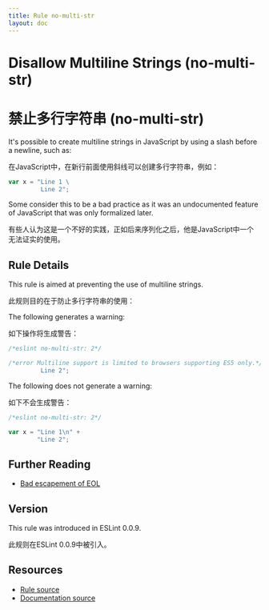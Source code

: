 ```yaml
---
title: Rule no-multi-str
layout: doc
---
```

<!-- Note: No pull requests accepted for this file. See README.md in the root directory for details. -->
# Disallow Multiline Strings (no-multi-str)

# 禁止多行字符串 (no-multi-str)

It's possible to create multiline strings in JavaScript by using a slash before a newline, such as:

在JavaScript中，在新行前面使用斜线可以创建多行字符串，例如：

```js
var x = "Line 1 \
         Line 2";
```

Some consider this to be a bad practice as it was an undocumented feature of JavaScript that was only formalized later.

有些人认为这是一个不好的实践，正如后来序列化之后，他是JavaScript中一个无法证实的使用。

## Rule Details

This rule is aimed at preventing the use of multiline strings.

此规则目的在于防止多行字符串的使用：

The following generates a warning:

如下操作将生成警告：

```js
/*eslint no-multi-str: 2*/

/*error Multiline support is limited to browsers supporting ES5 only.*/ var x = "Line 1 \
         Line 2";
```

The following does not generate a warning:

如下不会生成警告：

```js
/*eslint no-multi-str: 2*/

var x = "Line 1\n" +
        "Line 2";
```



## Further Reading

* [Bad escapement of EOL](http://jslinterrors.com/bad-escapement-of-eol-use-option-multistr-if-needed/)

## Version

This rule was introduced in ESLint 0.0.9.

此规则在ESLint 0.0.9中被引入。

## Resources

* [Rule source](https://github.com/eslint/eslint/tree/master/lib/rules/no-multi-str.js)
* [Documentation source](https://github.com/eslint/eslint/tree/master/docs/rules/no-multi-str.md)
